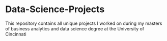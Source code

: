 # Data-Science-Projects
This repository contains all unique projects I worked on during my masters of business analytics and data science degree at the University of Cincinnati 
